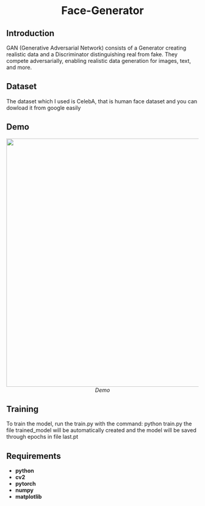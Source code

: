 <p align="center">
 <h1 align="center">Face-Generator</h1>
</p>

## Introduction

GAN (Generative Adversarial Network) consists of a Generator creating realistic data and a Discriminator distinguishing real from fake. 
They compete adversarially, enabling realistic data generation for images, text, and more.

## Dataset

 The dataset which I used is CelebA, that is human face dataset and you can dowload it from google easily 
 
## Demo
<p align="center">
  <img src="image/ouput.gif" width=650><br/>
  <i>Demo</i>
</p>

## Training

To train the model, run the train.py with the command:
python train.py
the file trained_model will be automatically created and the model will be saved through epochs in file last.pt

## Requirements

* **python**
* **cv2**
* **pytorch** 
* **numpy**
* **matplotlib**
